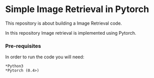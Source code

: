 # Simple Image Retrieval in Pytorch


 This repository is about building a Image Retrieval code. 



In this repository Image retrieval is implemented using Pytorch.

### Pre-requisites
In order to run the code you will need:

    *Python3
    *Pytorch (0.4>)
    
